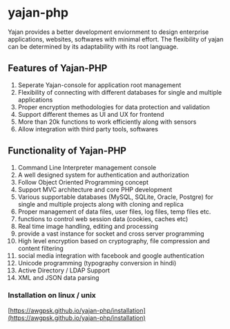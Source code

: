 # yajan-php
Yajan provides a better development enviornment to design enterprise applications, websites, softwares with minimal effort. The flexibility of yajan can be determined by its adaptability with its root language.

## Features of Yajan-PHP
1. Seperate Yajan-console for application root management
2. Flexibility of connecting with different databases for single and multiple applications
3. Proper encryption methodologies for data protection and validation
4. Support different themes as UI and UX for frontend
5. More than 20k functions to work efficiently along with sensors
6. Allow integration with third party tools, softwares

## Functionality of Yajan-PHP
1. Command Line Interpreter management console 
2. A well designed system for authentication and authorization
3. Follow Object Oriented Programming concept
4. Support MVC architecture and core PHP development
5. Various supportable databases (MySQL, SQLite, Oracle, Postgre) for single and multiple projects along with cloning and replica
6. Proper management of data files, user files, log files, temp files etc.
7. functions to control web session data (cookies, caches etc)
8. Real time image handling, editing and processing
9. provide a vast instance for socket and cross server programming
10. High level encryption based on cryptography, file compression and content filtering
11. social media integration with facebook and google authentication
12. Unicode programming (typography conversion in hindi)
13. Active Directory / LDAP Support
14. XML and JSON data parsing


### Installation on linux / unix
[https://awgpsk.github.io/yajan-php/installation](https://awgpsk.github.io/yajan-php/installation)
